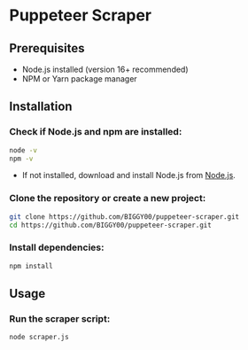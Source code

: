# Puppeteer Scraper

## Prerequisites

- Node.js installed (version 16+ recommended)
- NPM or Yarn package manager

## Installation

### Check if Node.js and npm are installed:

```sh
node -v
npm -v
```

- If not installed, download and install Node.js from [Node.js](https://nodejs.org/).

### Clone the repository or create a new project:

```sh
git clone https://github.com/BIGGY00/puppeteer-scraper.git
cd https://github.com/BIGGY00/puppeteer-scraper.git
```

### Install dependencies:

```sh
npm install
```

## Usage

### Run the scraper script:

```sh
node scraper.js
```




